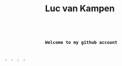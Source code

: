 <h1 align="center"> Luc van Kampen </h1>
<br>
<pre align="center">
    <h4> Welcome to my github account</h4>
</pre>
<div align="center" style="display: flex">
    <a href="#">
        <img src="https://frosty-williams-585379.netlify.app/.netlify/functions/repo-card?r=7&package=scyllo&label=lvkdotsh/scyllo" style="width: 49%; height: auto;"/>
    </a>
    <a href="#">
        <img src="https://frosty-williams-585379.netlify.app/.netlify/functions/repo-card?r=7&package=use-yup&label=lvkdotsh/use-yup" style="width: 49%; height: auto;"/>
    <a href="#">
        <img src="https://frosty-williams-585379.netlify.app/.netlify/functions/computer?r=7" style="width: 49%; height: auto;"/>
    <a href="#">
        <img src="https://frosty-williams-585379.netlify.app/.netlify/functions/repo-card?r=7&repo=lucemans/github-panels&label=lucemans/github-panels" style="width: 49%; height: auto;"/>
    </a>
</div>

